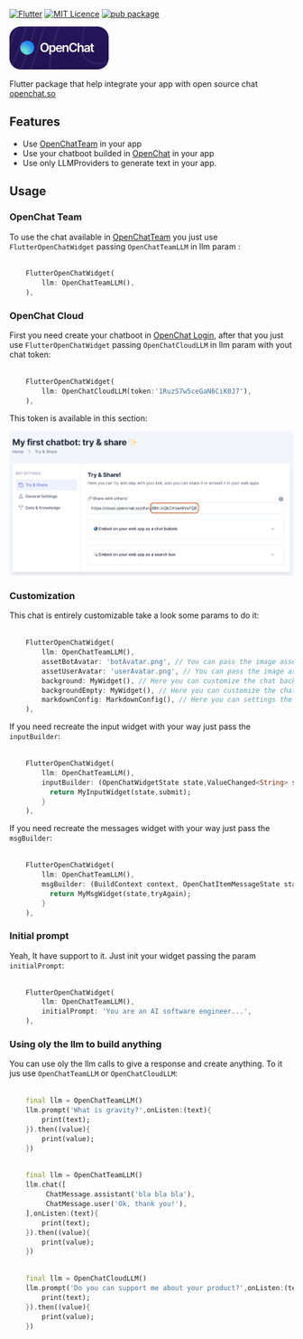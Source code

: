 [![Flutter](https://img.shields.io/badge/Made%20with-Flutter-blue.svg)](https://flutter.dev/)
[![MIT Licence](https://badges.frapsoft.com/os/mit/mit.svg?v=103)](https://opensource.org/licenses/mit-license.php)
[![pub package](https://img.shields.io/pub/v/flutter_openchat.svg)](https://pub.dev/packages/flutter_openchat)

![](https://raw.githubusercontent.com/RafaelBarbosatec/flutter_openchat/main/img/openchat.png)

Flutter package that help integrate your app with open source chat [openchat.so](https://openchat.so)

## Features

* Use [OpenChatTeam](https://openchat.team) in your app
* Use your chatboot builded in [OpenChat](https://openchat.so/) in your app
* Use only LLMProviders to generate text in your app.

## Usage

### OpenChat Team

To use the chat available in [OpenChatTeam](https://openchat.team/) you just use `FlutterOpenChatWidget` passing `OpenChatTeamLLM` in llm param :

```dart

    FlutterOpenChatWidget(
        llm: OpenChatTeamLLM(),
    ),

```


### OpenChat Cloud

First you need create your chatboot in [OpenChat Login](https://cloud.openchat.so/login), after that you just use `FlutterOpenChatWidget` passing `OpenChatCloudLLM` in llm param with yout chat token:

```dart

    FlutterOpenChatWidget(
        llm: OpenChatCloudLLM(token:'1RuzS7w5ceGaN6CiK0J7'),
    ),

```

This token is available in this section:

![](https://raw.githubusercontent.com/RafaelBarbosatec/flutter_openchat/main/img/openchat_painel.png)


### Customization

This chat is entirely customizable take a look some params to do it:

```dart

    FlutterOpenChatWidget(
        llm: OpenChatTeamLLM(),
        assetBotAvatar: 'botAvatar.png', // You can pass the image asset to bot. It accept url image too.
        assetUserAvatar: 'userAvatar.png', // You can pass the image asset to user. It accept url image too.
        background: MyWidget(), // Here you can customize the chat background
        backgroundEmpty: MyWidget(), // Here you can customize the chat background when there is not messages.
        markdownConfig: MarkdownConfig(), // Here you can settings the markdown style od the bot saying.
    ),

```

If you need recreate the input widget with your way just pass the `inputBuilder`:

```dart

    FlutterOpenChatWidget(
        llm: OpenChatTeamLLM(),
        inputBuilder: (OpenChatWidgetState state,ValueChanged<String> submit) {
          return MyInputWidget(state,submit);
        }
    ),

```


If you need recreate the messages widget with your way just pass the `msgBuilder`:

```dart

    FlutterOpenChatWidget(
        llm: OpenChatTeamLLM(),
        msgBuilder: (BuildContext context, OpenChatItemMessageState state, VoidCallback tryAgain) {
          return MyMsgWidget(state,tryAgain);
        }
    ),

```

### Initial prompt

Yeah, It have support to it. Just init your widget passing the param `initialPrompt`:

```dart

    FlutterOpenChatWidget(
        llm: OpenChatTeamLLM(),
        initialPrompt: 'You are an AI software engineer...',
    ),

```


### Using oly the llm to build anything

You can use oly the llm calls to give a response and create anything. To it jus use `OpenChatTeamLLM` or `OpenChatCloudLLM`:

```dart

    final llm = OpenChatTeamLLM()
    llm.prompt('What is gravity?',onListen:(text){
        print(text);
    }).then((value){
        print(value);
    })

```

```dart

    final llm = OpenChatTeamLLM()
    llm.chat([
         ChatMessage.assistant('bla bla bla'),
         ChatMessage.user('Ok, thank you!'),
    ],onListen:(text){
        print(text);
    }).then((value){
        print(value);
    })

```


```dart

    final llm = OpenChatCloudLLM()
    llm.prompt('Do you can support me about your product?',onListen:(text){
        print(text);
    }).then((value){
        print(value);
    })

```